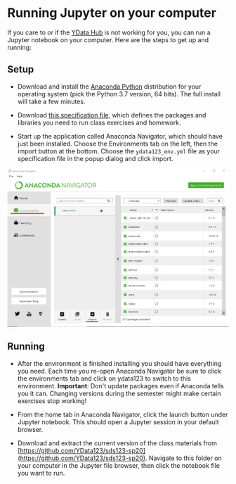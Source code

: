 # Running Jupyter on your computer

If you care to or if the [YData Hub](https://hub.ydata123.org) is not working for you, you can run a Jupyter notebook on your computer. Here are the steps to get up and running:

## Setup

- Download and install the [Anaconda Python](https://www.anaconda.com/distribution/#download-section) distribution for your operating system (pick the Python 3.7 version, 64 bits). The full install will take a few minutes.

- Download [this specification file](ydata123_env.yml), which defines the packages and libraries you need to run class exercises and homework.

- Start up the application called Anaconda Navigator, which should have just been installed. Choose the Environments tab on the left, then the import button at the bottom. Choose the `ydata123_env.yml` file as your specification file in the popup dialog and click import.

![](anaconda_01.png)

## Running

- After the environment is finished installing you should have everything you need. Each time you re-open Anaconda Navigator be sure to click the environments tab and click on ydata123 to switch to this environment. **Important**: Don't update packages even if Anaconda tells you it can. Changing versions during the semester might make certain exercises stop working!

- From the home tab in Anaconda Navigator, click the launch button under Jupyter notebook. This should open a Jupyter session in your default browser.

- Download and extract the current version of the class materials from [https://github.com/YData123/sds123-sp20](https://github.com/YData123/sds123-sp20). Navigate to this folder on your computer in the Jupyter file browser, then click the notebook file you want to run.
